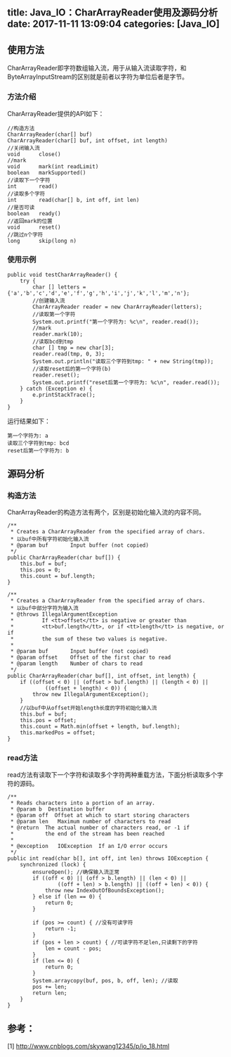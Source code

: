 title: Java_IO：CharArrayReader使用及源码分析
date: 2017-11-11 13:09:04
categories: [Java_IO]
------------------

##  使用方法

CharArrayReader即字符数组输入流，用于从输入流读取字符，和ByteArrayInputStream的区别就是前者以字符为单位后者是字节。

###  方法介绍

CharArrayReader提供的API如下：

    
    
    //构造方法
    CharArrayReader(char[] buf)
    CharArrayReader(char[] buf, int offset, int length)
    //关闭输入流
    void      close()
    //mark
    void      mark(int readLimit)
    boolean   markSupported()
    //读取下一个字符
    int       read()
    //读取多个字符
    int       read(char[] b, int off, int len)
    //是否可读
    boolean   ready()
    //返回mark的位置
    void      reset()
    //跳过n个字符
    long      skip(long n)
    

###  使用示例

    
    
    public void testCharArrayReader() {
        try {
            char [] letters = {'a','b','c','d','e','f','g','h','i','j','k','l','m','n'};
            //创建输入流
            CharArrayReader reader = new CharArrayReader(letters);
            //读取第一个字符
            System.out.printf("第一个字符为: %c\n", reader.read());
            //mark
            reader.mark(10);
            //读取bcd到tmp
            char [] tmp = new char[3];
            reader.read(tmp, 0, 3);
            System.out.println("读取三个字符到tmp: " + new String(tmp));
            //读取reset后的第一个字符(b)
            reader.reset();
            System.out.printf("reset后第一个字符为: %c\n", reader.read());
        } catch (Exception e) {
            e.printStackTrace();
        }
    }

运行结果如下：

    
    
    第一个字符为: a
    读取三个字符到tmp: bcd
    reset后第一个字符为: b

##  源码分析

###  构造方法

CharArrayReader的构造方法有两个，区别是初始化输入流的内容不同。

    
    
    /**
     * Creates a CharArrayReader from the specified array of chars.
     * 以buf中所有字符初始化输入流
     * @param buf       Input buffer (not copied)
     */
    public CharArrayReader(char buf[]) {
        this.buf = buf;
        this.pos = 0;
        this.count = buf.length;
    }
    
    /**
     * Creates a CharArrayReader from the specified array of chars.
     * 以buf中部分字符为输入流
     * @throws IllegalArgumentException
     *         If <tt>offset</tt> is negative or greater than
     *         <tt>buf.length</tt>, or if <tt>length</tt> is negative, or if
     *         the sum of these two values is negative.
     *
     * @param buf       Input buffer (not copied)
     * @param offset    Offset of the first char to read
     * @param length    Number of chars to read
     */
    public CharArrayReader(char buf[], int offset, int length) {
        if ((offset < 0) || (offset > buf.length) || (length < 0) ||
                ((offset + length) < 0)) {
            throw new IllegalArgumentException();
        }
        //以buf中从offset开始length长度的字符初始化输入流
        this.buf = buf;
        this.pos = offset;
        this.count = Math.min(offset + length, buf.length);
        this.markedPos = offset;
    }

###  read方法

read方法有读取下一个字符和读取多个字符两种重载方法，下面分析读取多个字符的源码。

    
    
    /**
     * Reads characters into a portion of an array.
     * @param b  Destination buffer
     * @param off  Offset at which to start storing characters
     * @param len   Maximum number of characters to read
     * @return  The actual number of characters read, or -1 if
     *          the end of the stream has been reached
     *
     * @exception   IOException  If an I/O error occurs
     */
    public int read(char b[], int off, int len) throws IOException {
        synchronized (lock) {
            ensureOpen(); //确保输入流正常
            if ((off < 0) || (off > b.length) || (len < 0) ||
                    ((off + len) > b.length) || ((off + len) < 0)) {
                throw new IndexOutOfBoundsException();
            } else if (len == 0) {
                return 0;
            }
    
            if (pos >= count) { //没有可读字符
                return -1;
            }
            if (pos + len > count) { //可读字符不足len,只读剩下的字符
                len = count - pos;
            }
            if (len <= 0) {
                return 0;
            }
            System.arraycopy(buf, pos, b, off, len); //读取
            pos += len;
            return len;
        }
    }

##  参考：

[1] [ http://www.cnblogs.com/skywang12345/p/io_18.html
](http://www.cnblogs.com/skywang12345/p/io_18.html)

